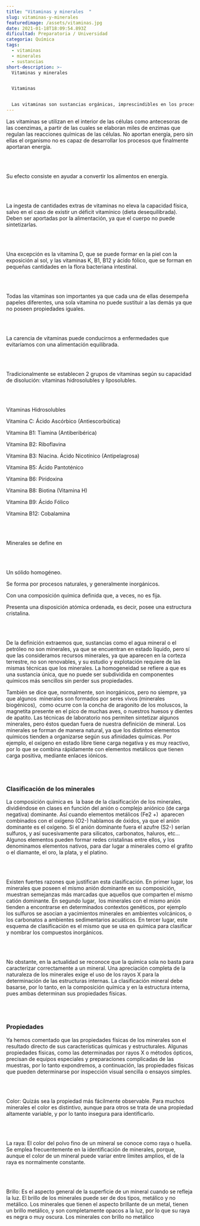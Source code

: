 ```yaml
---
title: "Vitaminas y minerales  "
slug: vitaminas-y-minerales
featuredimage: /assets/vitaminas.jpg
date: 2021-01-18T18:09:54.893Z
dificultad: Preparatoria / Universidad
categoria: Química
tags:
  - vitaminas
  - minerales
  - sustancias
short-description: >-
  Vitaminas y minerales  


  Vitaminas


  Las vitaminas son sustancias orgánicas, imprescindibles en los procesos metabólicos que tienen lugar en la nutrición de los seres vivos.
---
```

Las vitaminas se utilizan en el interior de las células como antecesoras de las coenzimas, a partir de las cuales se elaboran miles de enzimas que regulan las reacciones químicas de las células. No aportan energía, pero sin ellas el organismo no es capaz de desarrollar los procesos que finalmente aportaran energía.

<br/> <br/>

Su efecto consiste en ayudar a convertir los alimentos en energía.

<br/> <br/>

La ingesta de cantidades extras de vitaminas no eleva la capacidad física, salvo en el caso de existir un déficit vitamínico (dieta desequilibrada).  Deben ser aportadas por la alimentación, ya que el cuerpo no puede sintetizarlas.

<br/> <br/>

Una excepción es la vitamina D, que se puede formar en la piel con la exposición al sol, y las vitaminas K, B1, B12 y ácido fólico, que se forman en pequeñas cantidades en la flora bacteriana intestinal.

<br/> <br/>

Todas las vitaminas son importantes ya que cada una de ellas desempeña papeles diferentes, una sola vitamina no puede sustituir a las demás ya que no poseen propiedades iguales.

<br/> <br/>

La carencia de vitaminas puede conducirnos a enfermedades que evitaríamos con una alimentación equilibrada.

<br/> <br/>

Tradicionalmente se establecen 2 grupos de vitaminas según su capacidad de disolución: vitaminas hidrosolubles y liposolubles.

<br/> <br/>

Vitaminas Hidrosolubles

Vitamina C: Ácido Ascórbico (Antiescorbútica)

Vitamina B1: Tiamina (Antiberibérica)

Vitamina B2: Riboflavina

Vitamina B3: Niacina. Ácido Nicotínico (Antipelagrosa)

Vitamina B5: Ácido Pantoténico

Vitamina B6: Piridoxina

Vitamina B8: Biotina (Vitamina H)

Vitamina B9: Ácido Fólico

Vitamina B12: Cobalamina

<br/> <br/>

Minerales se define en 

<br/> <br/>

Un sólido homogéneo.

Se forma por procesos naturales, y generalmente inorgánicos.

Con una composición química definida que, a veces, no es fija.

Presenta una disposición atómica ordenada, es decir, posee una estructura cristalina.

<br/> <br/>

De la definición extraemos que, sustancias como el agua mineral o el petróleo no son minerales, ya que se encuentran en estado líquido, pero sí que las consideramos recursos minerales, ya que aparecen en la corteza terrestre, no son renovables, y su estudio y explotación requiere de las mismas técnicas que los minerales. La homogeneidad se refiere a que es una sustancia única, que no puede ser subdividida en componentes químicos más sencillos sin perder sus propiedades.



También se dice que, normalmente, son inorgánicos, pero no siempre, ya que algunos  minerales son formados por seres vivos (minerales biogénicos),  como ocurre con la concha de aragonito de los moluscos, la magnetita presente en el pico de muchas aves, o nuestros huesos y dientes de apatito. Las técnicas de laboratorio nos permiten sintetizar algunos minerales, pero éstos quedan fuera de nuestra definición de mineral. Los minerales se forman de manera natural, ya que los distintos elementos químicos tienden a organizarse según sus afinidades químicas. Por ejemplo, el oxígeno en estado libre tiene carga negativa y es muy reactivo, por lo que se combina rápidamente con elementos metálicos que tienen carga positiva, mediante enlaces iónicos.

<br/> <br/>

### Clasificación de los minerales

La composición química es  la base de la clasificación de los minerales, dividiéndose en clases en función del anión o complejo aniónico (de carga negativa) dominante. Así cuando elementos metálicos (Fe2 +)  aparecen combinados con el oxígeno (O2-) hablamos de óxidos, ya que el anión dominante es el oxígeno. Si el anión dominante fuera el azufre (S2-) serían sulfuros, y así sucesivamente para silicatos, carbonatos, haluros, etc… Algunos elementos pueden formar redes cristalinas entre ellos, y los denominamos elementos nativos, para dar lugar a minerales como el grafito o el diamante, el oro, la plata, y el platino.

<br/> <br/>

Existen fuertes razones que justifican esta clasificación. En primer lugar, los minerales que poseen el mismo anión dominante en su composición, muestran semejanzas más marcadas que aquellos que comparten el mismo catión dominante. En segundo lugar,  los minerales con el mismo anión tienden a encontrarse en determinados contextos genéticos, por ejemplo los sulfuros se asocian a yacimientos minerales en ambientes volcánicos, o los carbonatos a ambientes sedimentarios acuáticos. En tercer lugar, este esquema de clasificación es el mismo que se usa en química para clasificar y nombrar los compuestos inorgánicos.

<br/> <br/>

No obstante, en la actualidad se reconoce que la química sola no basta para caracterizar correctamente a un mineral. Una apreciación completa de la naturaleza de los minerales exige el uso de los rayos X para la determinación de las estructuras internas. La clasificación mineral debe basarse, por lo tanto, en la composición química y en la estructura interna, pues ambas determinan sus propiedades físicas.

<br/> <br/>

### Propiedades

Ya hemos comentado que las propiedades físicas de los minerales son el resultado directo de sus características químicas y estructurales. Algunas propiedades físicas, como las determinadas por rayos X o métodos ópticos, precisan de equipos especiales y preparaciones complicadas de las muestras, por lo tanto expondremos, a continuación, las propiedades físicas que pueden determinarse por inspección visual sencilla o ensayos simples.

<br/> <br/>

Color: Quizás sea la propiedad más fácilmente observable. Para muchos minerales el color es distintivo, aunque para otros se trata de una propiedad altamente variable, y por lo tanto insegura para identificarlo.

<br/> <br/>

La raya: El color del polvo fino de un mineral se conoce como raya o huella. Se emplea frecuentemente en la identificación de minerales, porque, aunque el color de un mineral puede variar entre límites amplios, el de la raya es normalmente constante.

<br/> <br/>

Brillo: Es el aspecto general de la superficie de un mineral cuando se refleja la luz. El brillo de los minerales puede ser de dos tipos, metálico y no metálico. Los minerales que tienen el aspecto brillante de un metal, tienen un brillo metálico, y son completamente opacos a la luz, por lo que su raya es negra o muy oscura. Los minerales con brillo no metálico

<br/> <br/>